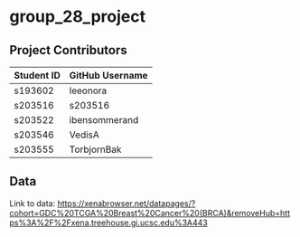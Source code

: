 # group_28_project

## Project Contributors
| **Student ID** | **GitHub Username** |
|----------------|----------------------|
| s193602        | leeonora             |
| s203516        | s203516              |
| s203522        | ibensommerand        |
| s203546        | VedisA               |
| s203555        | TorbjornBak          |

## Data
Link to data: https://xenabrowser.net/datapages/?cohort=GDC%20TCGA%20Breast%20Cancer%20(BRCA)&removeHub=https%3A%2F%2Fxena.treehouse.gi.ucsc.edu%3A443
